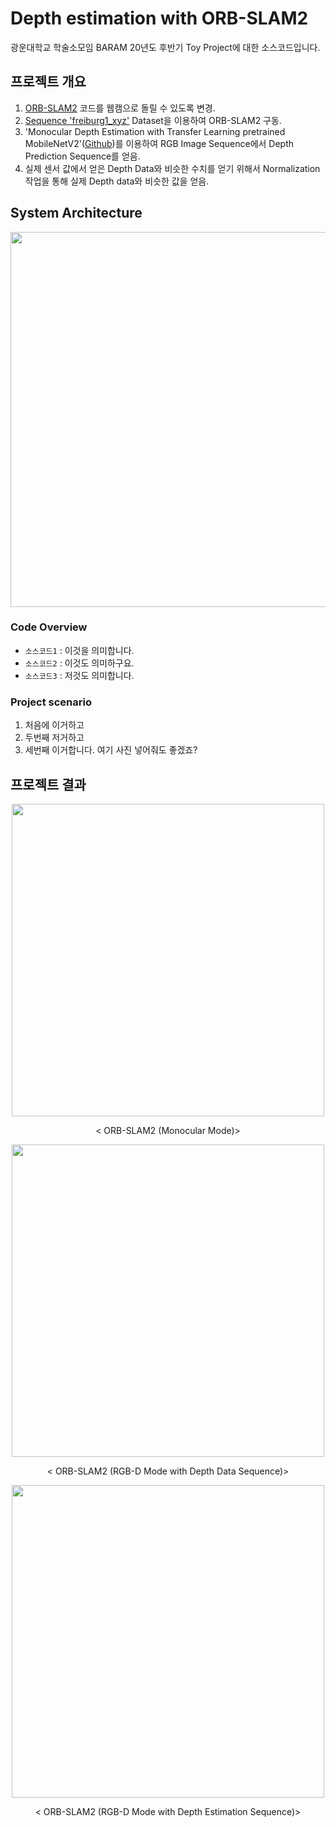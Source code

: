 # Depth estimation with ORB-SLAM2

광운대학교 학술소모임 BARAM 20년도 후반기 Toy Project에 대한 소스코드입니다.  

## 프로젝트 개요
1. [ORB-SLAM2](https://github.com/raulmur/ORB_SLAM2) 코드를 웹캠으로 돌릴 수 있도록 변경.  
2. [Sequence 'freiburg1_xyz'](https://vision.in.tum.de/data/datasets/rgbd-dataset/download#freiburg1_xyz) Dataset을 이용하여 ORB-SLAM2 구동.  
3. 'Monocular Depth Estimation with Transfer Learning pretrained MobileNetV2'([Github](https://github.com/alinstein/Depth_estimation))를 이용하여 RGB Image Sequence에서 Depth Prediction Sequence를 얻음.  
4. 실제 센서 값에서 얻은 Depth Data와 비슷한 수치를 얻기 위해서 Normalization 작업을 통해 실제 Depth data와 비슷한 값을 얻음.

## System Architecture
<p align="center"><img src="https://user-images.githubusercontent.com/41863759/99869659-2104e580-2c10-11eb-9ebf-ae5fa683d77c.png" width="600px"></p>  


### Code Overview  
- `소스코드1` : 이것을 의미합니다.
- `소스코드2` : 이것도 의미하구요.
- `소스코드3` : 저것도 의미합니다.

### Project scenario

1. 처음에 이거하고  
2. 두번째 저거하고  
3. 세번째 이거합니다. 여기 사진 넣어줘도 좋겠죠?  

## 프로젝트 결과

<p align="center"><img src="https://user-images.githubusercontent.com/41863759/99868840-84d7e000-2c09-11eb-919f-9499515c70ce.gif" width="500px"></p>  
<p align="center"> < ORB-SLAM2 (Monocular Mode)> </p>  

<p align="center"><img src="https://user-images.githubusercontent.com/41863759/99868841-8dc8b180-2c09-11eb-8701-1aedd399ea28.gif" width="500px"></p>  
<p align="center">< ORB-SLAM2 (RGB-D Mode with Depth Data Sequence)></p>  

<p align="center"><img src="https://user-images.githubusercontent.com/41863759/99868842-9620ec80-2c09-11eb-8b9c-aec62ce3d89d.gif" width="500px"></p>  
<p align="center">< ORB-SLAM2 (RGB-D Mode with Depth Estimation Sequence)></p>  


